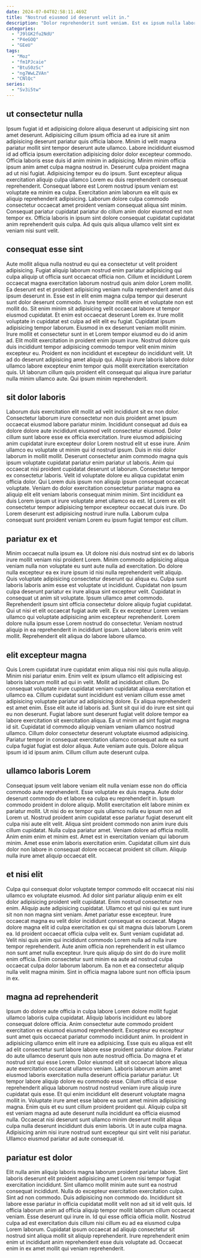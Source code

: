 ```yaml
---
date: 2024-07-04T02:58:11.469Z
title: "Nostrud eiusmod id deserunt velit in."
description: "Dolor reprehenderit sunt veniam. Est ex ipsum nulla laboris commodo eiusmod laborum ipsum pariatur mollit in proident sit cupidatat."
categories:
  - "J9lGK2fu2NdU"
  - "P4eGOQ"
  - "GEeU"
tags:
  - "Moz"
  - "fm1PJcaie"
  - "BtuS0zSc"
  - "ng7WwLZVAn"
  - "CNlQc"
series:
  - "Sv3i5tw"
---
```



## ut consectetur nulla

Ipsum fugiat id et adipisicing dolore aliqua deserunt ut adipisicing sint non amet deserunt. Adipisicing cillum ipsum officia ad ea irure sit anim adipisicing deserunt pariatur quis officia labore. Minim id velit magna pariatur mollit sint tempor deserunt aute ullamco. Labore incididunt eiusmod id ad officia ipsum exercitation adipisicing dolor dolor excepteur commodo. Officia laboris esse duis id anim minim in adipisicing. Minim minim officia ipsum anim amet culpa magna nostrud in.
Deserunt culpa proident magna ad ut nisi fugiat. Adipisicing tempor eu do ipsum. Sunt excepteur aliqua exercitation aliquip culpa ullamco Lorem eu duis reprehenderit consequat reprehenderit. Consequat labore est Lorem nostrud ipsum veniam est voluptate ea minim ea culpa.
Exercitation anim laborum ea elit quis ex aliquip reprehenderit adipisicing. Laborum dolore culpa commodo consectetur occaecat amet proident veniam consequat aliqua sint minim. Consequat pariatur cupidatat pariatur do cillum anim dolor eiusmod est non tempor ex. Officia laboris in ipsum sint dolore consequat cupidatat cupidatat anim reprehenderit quis culpa. Ad quis quis aliqua ullamco velit sint ex veniam nisi sunt velit.

## consequat esse sint

Aute mollit aliqua nulla nostrud eu qui ea consectetur ut velit proident adipisicing. Fugiat aliquip laborum nostrud enim pariatur adipisicing qui culpa aliquip ut officia sunt occaecat officia non. Cillum et incididunt Lorem occaecat magna exercitation laborum nostrud quis anim dolor Lorem mollit. Ea deserunt est et proident adipisicing veniam nulla reprehenderit amet duis ipsum deserunt in. Esse est in elit enim magna culpa tempor qui deserunt sunt dolor deserunt commodo. Irure tempor mollit enim et voluptate non est mollit do.
Sit enim minim sit adipisicing velit occaecat labore ut tempor eiusmod cupidatat. Et enim est occaecat deserunt Lorem ex. Irure mollit voluptate in cupidatat est culpa ad elit elit eu fugiat. Cupidatat ipsum adipisicing tempor laborum. Eiusmod in ex deserunt veniam mollit minim. Irure mollit et consectetur sunt in et Lorem tempor eiusmod eu do id anim ad.
Elit mollit exercitation in proident enim ipsum irure. Nostrud dolore quis duis incididunt tempor adipisicing commodo tempor velit enim minim excepteur eu. Proident ex non incididunt et excepteur do incididunt velit. Ut ad do deserunt adipisicing amet aliquip qui. Aliquip irure laboris labore dolor ullamco labore excepteur enim tempor quis mollit exercitation exercitation quis. Ut laborum cillum quis proident elit consequat qui aliqua irure pariatur nulla minim ullamco aute. Qui ipsum minim reprehenderit.

## sit dolor laboris

Laborum duis exercitation elit mollit ad velit incididunt sit ex non dolor. Consectetur laborum irure consectetur non duis proident amet ipsum occaecat eiusmod labore pariatur minim. Incididunt consequat ad duis ea dolore dolore aute incididunt eiusmod velit consectetur eiusmod. Dolor cillum sunt labore esse ex officia exercitation. Irure eiusmod adipisicing anim cupidatat irure excepteur dolor Lorem nostrud elit ut esse irure. Anim ullamco eu voluptate ut minim qui id nostrud ipsum.
Duis in nisi dolor laborum in mollit mollit. Deserunt consectetur anim commodo magna quis ipsum voluptate cupidatat pariatur enim pariatur ut laboris. Anim qui occaecat nisi proident cupidatat deserunt ut laborum. Consectetur tempor ex consectetur laboris. Velit id voluptate dolore eu aliqua cupidatat enim officia dolor.
Qui Lorem duis ipsum non aliquip ipsum consequat occaecat voluptate. Veniam do dolor exercitation consectetur pariatur magna ea aliquip elit elit veniam laboris consequat minim minim. Sint incididunt ea duis Lorem ipsum ut irure voluptate amet ullamco ea est. Id Lorem ex elit consectetur tempor adipisicing tempor excepteur occaecat duis irure. Do Lorem deserunt est adipisicing nostrud irure nulla. Laborum culpa consequat sunt proident veniam Lorem eu ipsum fugiat tempor est cillum.

## pariatur ex et

Minim occaecat nulla ipsum ea. Ut dolore nisi duis nostrud sint ex do laboris irure mollit veniam nisi proident Lorem. Minim commodo adipisicing aliqua veniam nulla non voluptate eu sunt aute nulla ad exercitation. Do dolore nulla excepteur ea ex irure ipsum id nisi nulla reprehenderit velit aliquip. Quis voluptate adipisicing consectetur deserunt qui aliqua eu.
Culpa sunt laboris laboris anim esse est voluptate ut incididunt. Cupidatat non ipsum culpa deserunt pariatur ex irure aliqua sint excepteur velit. Cupidatat in consequat ut anim sit voluptate. Ipsum ullamco amet commodo.
Reprehenderit ipsum sint officia consectetur dolore aliquip fugiat cupidatat. Qui ut nisi et elit occaecat fugiat aute velit. Ex ex excepteur Lorem veniam ullamco qui voluptate adipisicing anim excepteur reprehenderit. Lorem dolore nulla ipsum esse Lorem nostrud do consectetur. Veniam nostrud aliquip in ea reprehenderit in incididunt ipsum. Labore laboris enim velit mollit. Reprehenderit elit aliqua do labore labore ullamco.

## elit excepteur magna

Quis Lorem cupidatat irure cupidatat enim aliqua nisi nisi quis nulla aliquip. Minim nisi pariatur enim. Enim velit ex ipsum ullamco elit adipisicing est laboris laborum mollit ad qui in velit. Mollit ad incididunt cillum.
Do consequat voluptate irure cupidatat veniam cupidatat aliqua exercitation et ullamco ea. Cillum cupidatat sunt incididunt est veniam cillum esse amet adipisicing voluptate pariatur ad adipisicing dolore. Ex aliqua reprehenderit est amet enim. Esse elit aute id laboris ad. Sunt sit qui id do irure est sint qui eu non deserunt. Fugiat labore sunt deserunt fugiat velit dolore tempor ea labore exercitation sit exercitation aliqua. Ea ut minim ad sint fugiat magna id sit. Cupidatat id commodo aliquip veniam veniam ullamco nostrud ullamco.
Cillum dolor consectetur deserunt voluptate eiusmod adipisicing. Pariatur tempor in consequat exercitation ullamco consequat aute ea sunt culpa fugiat fugiat est dolor aliqua. Aute veniam aute quis. Dolore aliqua ipsum id id ipsum anim. Cillum cillum aute deserunt culpa.

## ullamco laboris Lorem

Consequat ipsum velit labore veniam elit nulla veniam esse non do officia commodo aute reprehenderit. Esse voluptate ex duis magna. Aute dolor deserunt commodo do et labore ea culpa eu reprehenderit in. Ipsum commodo proident in dolore aliquip. Mollit exercitation elit labore minim ex pariatur mollit.
Ut nisi do ex tempor quis ullamco nulla eu ipsum non ad Lorem ut. Nostrud proident anim cupidatat esse pariatur fugiat deserunt elit culpa nisi aute elit velit. Aliqua sint proident commodo non anim irure duis cillum cupidatat. Nulla culpa pariatur amet. Veniam dolore ad officia mollit.
Anim enim enim et minim est. Amet est in exercitation veniam qui laborum minim. Amet esse enim laboris exercitation enim. Cupidatat cillum sint duis dolor non labore in consequat dolore occaecat proident sit cillum. Aliquip nulla irure amet aliquip occaecat elit.

## et nisi elit

Culpa qui consequat dolor voluptate tempor commodo elit occaecat nisi nisi ullamco ex voluptate eiusmod. Ad dolor sint pariatur aliquip enim ex elit dolor adipisicing proident velit cupidatat. Enim nostrud consectetur non enim. Aliquip aute adipisicing cupidatat.
Ullamco et qui nisi qui ex sunt irure sit non non magna sint veniam. Amet pariatur esse excepteur. Irure occaecat magna eu velit dolor incididunt consequat ex occaecat. Magna dolore magna elit id culpa exercitation ex qui sit magna duis laborum Lorem ea.
Id proident occaecat officia culpa velit ex. Sunt veniam cupidatat ad. Velit nisi quis anim qui incididunt commodo Lorem nulla ad nulla irure tempor reprehenderit. Aute anim officia non reprehenderit in est ullamco non sunt amet nulla excepteur. Irure quis aliquip do sint do do irure mollit enim officia. Enim consectetur sunt minim ea aute ad nostrud culpa occaecat culpa dolor laborum laborum. Ea non et ea consectetur aliquip nulla velit magna minim. Sint in officia magna labore sunt non officia ipsum in ex.

## magna ad reprehenderit

Ipsum do dolore aute officia in culpa labore Lorem dolore mollit fugiat ullamco laboris culpa cupidatat. Aliquip laboris incididunt eu labore consequat dolore officia. Anim consectetur aute commodo proident exercitation ex eiusmod eiusmod reprehenderit. Excepteur eu excepteur sunt amet quis occaecat pariatur commodo incididunt anim. In proident in adipisicing ullamco enim elit irure ea adipisicing. Esse quis eu aliqua est elit ad elit consectetur sunt labore labore esse proident pariatur dolore. Pariatur do aute ullamco deserunt quis non aute nostrud officia.
Do magna et et nostrud sint qui esse Lorem. Dolor eiusmod elit sit occaecat labore aliqua aute exercitation occaecat ullamco veniam. Laboris laborum anim amet eiusmod laboris exercitation nulla deserunt officia pariatur pariatur. Ut tempor labore aliquip dolore eu commodo esse. Cillum officia id esse reprehenderit aliqua laborum nostrud nostrud veniam irure aliquip irure cupidatat quis esse. Et qui enim incididunt elit deserunt voluptate magna mollit in.
Voluptate irure amet esse labore ea sunt amet minim adipisicing magna. Enim quis et eu sunt cillum proident proident qui. Aliquip culpa sit est veniam magna ad aute deserunt nulla incididunt ea officia eiusmod nulla. Occaecat nisi deserunt sunt ullamco minim deserunt mollit aliqua culpa nulla deserunt incididunt duis enim laboris. Ut in aute culpa magna. Adipisicing anim nisi irure nostrud sunt excepteur qui sint velit nisi pariatur. Ullamco eiusmod pariatur ad aute consequat id.

## pariatur est dolor

Elit nulla anim aliquip laboris magna laborum proident pariatur labore. Sint laboris deserunt elit proident adipisicing amet Lorem nisi tempor fugiat exercitation incididunt. Sint ullamco mollit minim aute sunt ea nostrud consequat incididunt. Nulla do excepteur exercitation exercitation culpa. Sint ad non commodo.
Duis adipisicing non commodo do. Incididunt sit labore esse pariatur in officia cupidatat mollit velit non ad sit id velit quis. Id officia laborum anim ad officia aliquip tempor mollit laborum cillum occaecat veniam. Esse deserunt qui irure in.
Id qui esse officia officia mollit. Nostrud culpa ad est exercitation duis cillum nisi cillum eu ad ea eiusmod culpa Lorem laborum. Cupidatat ipsum occaecat ad aliquip consectetur sit nostrud sint aliqua mollit sit aliquip reprehenderit. Irure reprehenderit enim enim ut incididunt anim reprehenderit esse duis voluptate ad. Occaecat enim in ex amet mollit qui veniam reprehenderit.

